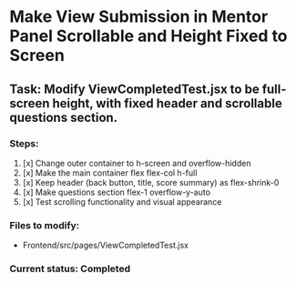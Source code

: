 # Make View Submission in Mentor Panel Scrollable and Height Fixed to Screen

## Task: Modify ViewCompletedTest.jsx to be full-screen height, with fixed header and scrollable questions section.

### Steps:
1. [x] Change outer container to h-screen and overflow-hidden
2. [x] Make the main container flex flex-col h-full
3. [x] Keep header (back button, title, score summary) as flex-shrink-0
4. [x] Make questions section flex-1 overflow-y-auto
5. [x] Test scrolling functionality and visual appearance

### Files to modify:
- Frontend/src/pages/ViewCompletedTest.jsx

### Current status: Completed
